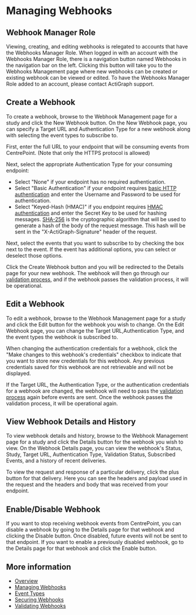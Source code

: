 # Managing Webhooks

## Webhook Manager Role

Viewing, creating, and editing webhooks is relegated to accounts that have the Webhooks Manager Role. When logged in with an account with the Webhooks Manager Role, there is a navigation button named Webhooks in the navigation bar on the left. Clicking this button will take you to the Webhooks Management page where new webhooks can be created or existing webhook can be viewed or edited. To have the Webhooks Manager Role added to an account, please contact ActiGraph support.

## Create a Webhook

To create a webhook, browse to the Webhook Management page for a study and click the New Webhook button. On the New Webhook page, you can specify a Target URL and Authentication Type for a new webhook along with selecting the event types to subscribe to.

First, enter the full URL to your endpoint that will be consuming events from CentrePoint. (Note that only the HTTPS protocol is allowed)

Next, select the appropriate Authentication Type for your consuming endpoint:
- Select "None" if your endpoint has no required authentication.
- Select "Basic Authentication" if your endpoint requires [basic HTTP authentication](https://en.wikipedia.org/wiki/Basic_access_authentication) and enter the Username and Password to be used for authentication.
- Select "Keyed-Hash (HMAC)" if you endpoint requires [HMAC authentication](https://en.wikipedia.org/wiki/HMAC) and enter the Secret Key to be used for hashing messages. [SHA-256](https://en.wikipedia.org/wiki/SHA-2) is the cryptographic algorithm that will be used to generate a hash of the body of the request message. This hash will be sent in the "X-ActiGraph-Signature" header of the request.

Next, select the events that you want to subscribe to by checking the box next to the event. If the event has additional options, you can select or deselect those options.

Click the Create Webhook button and you will be redirected to the Details page for your new webhook. The webhook will then go through our [validation process](validating_webhooks.md), and if the webhook passes the validation process, it will be operational.

## Edit a Webhook

To edit a webhook, browse to the Webhook Management page for a study and click the Edit button for the webhook you wish to change. On the Edit Webhook page, you can change the Target URL,Authentication Type, and the event types the webhook is subscribed to.

When changing the authentication credentials for a webhook, click the "Make changes to this webhook's credentials" checkbox to indicate that you want to store new credentials for this webhook. Any previous credentials saved for this webhook are not retrievable and will not be displayed.

If the Target URL, the Authentication Type, or the authentication credentials for a webhook are changed, the webhook will need to pass the [validation process](validating_webhooks.md) again before events are sent. Once the webhook passes the validation process, it will be operational again.

## View Webhook Details and History

To view webhook details and history, browse to the Webhook Management page for a study and click the Details button for the webhook you wish to view. On the Webhook Details page, you can view the webhook's Status, Study, Target URL, Authentication Type, Validation Status, Subscribed Events, and a history of recent deliveries.

To view the request and response of a particular delivery, click the plus button for that delivery. Here you can see the headers and payload used in the request and the headers and body that was received from your endpoint.

## Enable/Disable Webhook

If you want to stop receiving webhook events from CentrePoint, you can disable a webhook by going to the Details page for that webhook and clicking the Disable button. Once disabled, future events will not be sent to that endpoint. If you want to enable a previously disabled webhook, go to the Details page for that webhook and click the Enable button.


## More information

- [Overview](https://github.com/actigraph/WebhookDocumentation)
- [Managing Webhooks](managing_webhooks.md)
- [Event Types](event_types.md)
- [Securing Webhooks](securing_webhooks.md)
- [Validating Webhooks](validating_webhooks.md)
